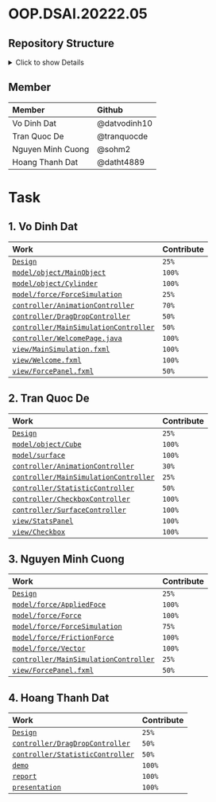 # OOP.DSAI.20222.05

## Repository Structure

<details>
  <summary>Click to show Details</summary>

  <div id="markdownContent">

```
│   .gitignore
│   LICENSE
│   README.md
│
├───.vscode
│       launch.json
│       settings.json
│
├───Design
│       Controller diagram 1.png
│       Controller Diagram 2.png
│       Controller Diagram.asta
│       force_class_diagram.asta
│       force_diagram.png
│       general_class_diagram.asta
│       general_class_diagram.png
│       model_diagram.asta
│       model_diagram.png
│       Object Diagram.png
│       Object_diagram.asta
│       Surface Diagram.png
│       Surface_diagram.asta
│       usecase_diagram.asta
│       usecase_diagram.png
│
└───sourcecode
    │   .DS_Store
    │   README.md
    │
    ├───lib
    └───src
        │   MainSimulation.java
        │
        ├───controller
        │       AnimationController.java
        │       DragDropController.java
        │       ForceController.java
        │       MainSimulationController.java
        │       StatisticController.java
        │       SurfaceController.java
        │
        ├───img
        │       appIcon.png
        │       applyForceArrow.png
        │       background.jpg
        │       background.png
        │       cube.png
        │       cylinder.png
        │       frictionForceArrow.png
        │       sumForceArrow.png
        │       surface.png
        │
        ├───model
        │   ├───force
        │   │       AppliedForce.java
        │   │       Force.java
        │   │       ForceSimulation.java
        │   │       FrictionForce.java
        │   │       Vector.java
        │   │
        │   ├───object
        │   │       Cube.java
        │   │       Cylinder.java
        │   │       MainObject.java
        │   │
        │   └───surface
        │           Surface.java
        │
        └───view
                ForcePanel.fxml
                MainObject.fxml
                MainSimulation.fxml
                StatsPanel.fxml
                SurfacePanel.fxml
```

  </div>
</details>


## Member


| Member            | Github        | 
| :--               |    :---       |
| Vo Dinh Dat       | @datvodinh10  |
| Tran Quoc De      | @tranquocde   |
| Nguyen Minh Cuong | @sohm2        |
| Hoang Thanh Dat   | @datht4889    |    

# Task
## 1. Vo Dinh Dat
|Work |Contribute |
| :--               |    :---       |
| [`Design`]()  | `25%` |
| [`model/object/MainObject`](sourcecode/src/model/object/MainObject.java)  | `100%` |
| [`model/object/Cylinder`](sourcecode/src/model/object/Cylinder.java)  | `100%` |
| [`model/force/ForceSimulation`](sourcecode/src/model/force/AppliedForce.java)  | `25%` |
| [`controller/AnimationController`](sourcecode/src/controller/AnimationController.java)  | `70%` |
| [`controller/DragDropController`](sourcecode/src/controller/DragDropController.java)  | `50%` |
| [`controller/MainSimulationController`](sourcecode/src/controller/MainSimulationController.java)  | `50%` |
| [`controller/WelcomePage.java`](sourcecode/src/controller/WelcomePage.java)  | `100%` |
| [`view/MainSimulation.fxml`](sourcecode/src/view/MainSimulation.fxml)  | `100%` |
| [`view/Welcome.fxml`](sourcecode/src/view/Welcome.fxml)  | `100%` |
| [`view/ForcePanel.fxml`](sourcecode/src/view/ForcePanel.fxml) | `50%` |
## 2. Tran Quoc De
|Work |Contribute |
| :--               |    :---       |
| [`Design`]() | `25%` |
| [`model/object/Cube`](sourcecode/src/model/object/Cube.java) | `100%` |
| [`model/surface`](sourcecode/src/model/surface/Surface.java) | `100%` |
| [`controller/AnimationController`](sourcecode/src/controller/AnimationController.java) | `30%` |
| [`controller/MainSimulationController`](sourcecode/src/controller/MainSimulationController.java) | `25%` |
| [`controller/StatisticController`](sourcecode/src/controller/StatisticController.java) | `50%` |
| [`controller/CheckboxController`](sourcecode/src/controller/CheckboxController.java) | `100%` |
| [`controller/SurfaceController`](sourcecode/src/controller/SurfaceController.java) | `100%` |
| [`view/StatsPanel`](sourcecode/src/view/StatsPanel.fxml) | `100%` |
| [`view/Checkbox`](sourcecode/src/view/Checkbox.fxml) | `100%` |
## 3. Nguyen Minh Cuong
|Work |Contribute |
| :--               |    :---       |
| [`Design`]() | `25%` |
| [`model/force/AppliedFoce`](sourcecode/src/model/force/AppliedForce.java) | `100%` |
| [`model/force/Force`](sourcecode/src/model/force/AppliedForce.java) | `100%` |
| [`model/force/ForceSimulation`](sourcecode/src/model/force/AppliedForce.java) | `75%` |
| [`model/force/FrictionForce`](sourcecode/src/model/force/AppliedForce.java) | `100%` |
| [`model/force/Vector`](sourcecode/src/model/force/AppliedForce.java) | `100%` |
| [`controller/MainSimulationController`](sourcecode/src/controller/MainSimulationController.java)  | `25%` |
| [`view/ForcePanel.fxml`](sourcecode/src/view/ForcePanel.fxml)| `50%` |
## 4. Hoang Thanh Dat
|Work |Contribute |
| :--               |    :---       |
| [`Design`]() | `25%` |
| [`controller/DragDropController`](sourcecode/src/controller/DragDropController.java) | `50%` |
| [`controller/StatisticController`](sourcecode/src/controller/StatisticController.java) | `50%` |
| [`demo`]() | `100%` |
| [`report`]() | `100%` |
| [`presentation`]() | `100%` |